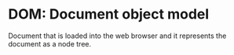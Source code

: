# DOM: Document object model
Document that is loaded into the web browser and it represents the document as a node tree.